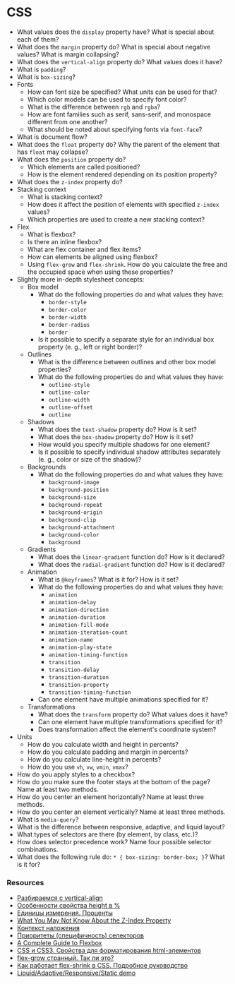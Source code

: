 # CSS

* What values does the `display` property have? What is special about each of them?
* What does the `margin` property do? What is special about negative values? What is margin collapsing?
* What does the `vertical-align` property do? What values does it have?
* What is `padding`?
* What is `box-sizing`?
* Fonts
   * How can font size be specified? What units can be used for that?
   * Which color models can be used to specify font color?
   * What is the difference between `rgb` and `rgba`?
   * How  are font families such as serif, sans-serif, and monospace different from one another?
   * What should be noted about specifying fonts via `font-face`?
* What is document flow?
* What does the `float` property do? Why the parent of the element that has `float` may collapse?
* What does the `position` property do?
   * Which elements are called positioned?
   * How is the element rendered depending on its position property?
* What does the `z-index` property do?
* Stacking context
   * What is stacking context?
   * How does it affect the position of elements with specified `z-index` values?
   * Which properties are used to create a new stacking context?
* Flex
   * What is flexbox?
   * Is there an inline flexbox?
   * What are flex container and flex items?
   * How can elements be aligned using flexbox?
   * Using `flex-grow` and `flex-shrink`. How do you calculate the free and the occupied space when using these properties?
* Slightly more in-depth stylesheet concepts:
   * Box model
      * What do the following properties do and what values they have:
         * `border-style`
         * `border-color`
         * `border-width`
         * `border-radius`
         * `border`
      * Is it possible to specify a separate style for an individual box property (e. g., left or right border)?
   * Outlines
      * What is the difference between outlines and other box model properties?
      * What do the following properties do and what values they have:
         * `outline-style`
         * `outline-color`
         * `outline-width`
         * `outline-offset`
         * `outline`
   * Shadows
      * What does the `text-shadow` property do? How is it set?
      * What does the `box-shadow` property do? How is it set?
      * How would you specify multiple shadows for one element?
      * Is it possible to specify individual shadow attributes separately (e. g., color or size of the shadow)?
   * Backgrounds
      * What do the following properties do and what values they have:
         * `background-image`
         * `background-position`
         * `background-size`
         * `background-repeat`
         * `background-origin`
         * `background-clip`
         * `background-attachment`
         * `background-color`
         * `background`
   * Gradients
      * What does the `linear-gradient` function do? How is it declared?
      * What does the `radial-gradient` function do? How is it declared?
   * Animation
      * What is `@keyframes`? What is it for? How is it set?
      * What do the following properties do and what values they have:
         * `animation`
         * `animation-delay`
         * `animation-direction`
         * `animation-duration`
         * `animation-fill-mode`
         * `animation-iteration-count`
         * `animation-name`
         * `animation-play-state`
         * `animation-timing-function`
         * `transition`
         * `transition-delay`
         * `transition-duration`
         * `transition-property`
         * `transition-timing-function`
      * Can one element have multiple animations specified for it?
   * Transformations
      * What does the `transform` property do? What values does it have?
      * Can one element have multiple transformations specified for it?
      * Does transformation affect the element's coordinate system?
* Units
   * How do you calculate width and height in percents?
   * How do you calculate padding and margin in percents?
   * How do you calculate line-height in percents?
   * How do you use `vh`, `vw`, `vmin`, `vmax`?
* How do you apply styles to a checkbox?
* How do you make sure the footer stays at the bottom of the page? Name at least two methods.
* How do you center an element horizontally? Name at least three methods.
* How do you center an element vertically? Name at least three methods.
* What is `media-query`?
* What is the difference between responsive, adaptive, and liquid layout?
* What types of selectors are there (by element, by class, etc.)?
* How does selector precedence work? Name four possible selector combinations.
* What does the following rule do: `* { box-sizing: border-box; }`? What is it for?

### Resources

* [Разбираемся с vertical-align](https://web-standards.ru/articles/vertical-align/)
* [Особенности свойства height в %](https://learn.javascript.ru/height-percent/)
* [Единицы измерения. Проценты](https://learn.javascript.ru/css-units#protsenty/)
* [What You May Not Know About the Z-Index Property](https://webdesign.tutsplus.com/articles/what-you-may-not-know-about-the-z-index-property--webdesign-16892)
* [Контекст наложения](https://developer.mozilla.org/ru/docs/Web/CSS/CSS_Positioning/Understanding_z_index/The_stacking_context)
* [Приоритеты (специфичность) селекторов](https://habr.com/ru/post/137588/)
* [A Complete Guide to Flexbox](https://css-tricks.com/snippets/css/a-guide-to-flexbox/)
* [CSS и CSS3. Свойства для форматирования html-элементов](https://html5book.ru/css-css3/)
* [flex-grow странный. Так ли это?](https://css-live.ru/articles/flex-grow-strannyj-tak-li-eto.html)
* [Как работает flex-shrink в CSS. Подробное руководство](https://medium.com/@stasonmars/%D0%BA%D0%B0%D0%BA-%D1%80%D0%B0%D0%B1%D0%BE%D1%82%D0%B0%D0%B5%D1%82-flex-shrink-%D0%B2-css-%D0%BF%D0%BE%D0%B4%D1%80%D0%BE%D0%B1%D0%BD%D0%BE%D0%B5-%D1%80%D1%83%D0%BA%D0%BE%D0%B2%D0%BE%D0%B4%D1%81%D1%82%D0%B2%D0%BE-c41e40767194)
* [Liquid/Adaptive/Responsive/Static demo](http://www.liquidapsive.com/)
